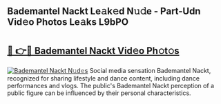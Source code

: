 ## Bademantel Nackt Le𝚊k𝚎d N𝚞𝚍e - Part-Udn Vid𝚎o Photos Le𝚊ks L9bPO

# <h2><a href="http://fb05a1.evod.top/?m=Bademantel+Nackt">🔗 👉🔴 Bademantel Nackt Vid𝚎o Ph𝚘t𝚘s</a></h2>

[![Bademantel Nackt N𝚞d𝚎s](https://i.imgur.com/8V9OHl7.gif)](http://fb05a1.evod.top/?m=Bademantel+Nackt)
Social media sensation Bademantel Nackt, recognized for sharing lifestyle and dance content, including dance performances and vlogs. The public's Bademantel Nackt perception of a public figure can be influenced by their personal characteristics. 
